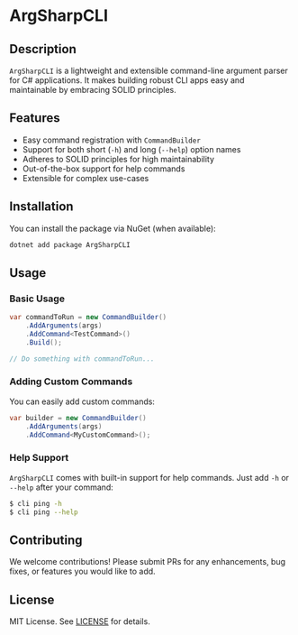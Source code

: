 # ArgSharpCLI

## Description

`ArgSharpCLI` is a lightweight and extensible command-line argument parser for C# applications. It makes building robust CLI apps easy and maintainable by embracing SOLID principles.

## Features

- Easy command registration with `CommandBuilder`
- Support for both short (`-h`) and long (`--help`) option names
- Adheres to SOLID principles for high maintainability
- Out-of-the-box support for help commands
- Extensible for complex use-cases

## Installation

You can install the package via NuGet (when available):

```bash
dotnet add package ArgSharpCLI
```

## Usage

### Basic Usage

```csharp
var commandToRun = new CommandBuilder()
    .AddArguments(args)
    .AddCommand<TestCommand>()
    .Build();

// Do something with commandToRun...
```

### Adding Custom Commands

You can easily add custom commands:

```csharp
var builder = new CommandBuilder()
    .AddArguments(args)
    .AddCommand<MyCustomCommand>();
```

### Help Support

`ArgSharpCLI` comes with built-in support for help commands. Just add `-h` or `--help` after your command:

```bash
$ cli ping -h
$ cli ping --help
```

## Contributing

We welcome contributions! Please submit PRs for any enhancements, bug fixes, or features you would like to add.

## License

MIT License. See [LICENSE](LICENSE) for details.
